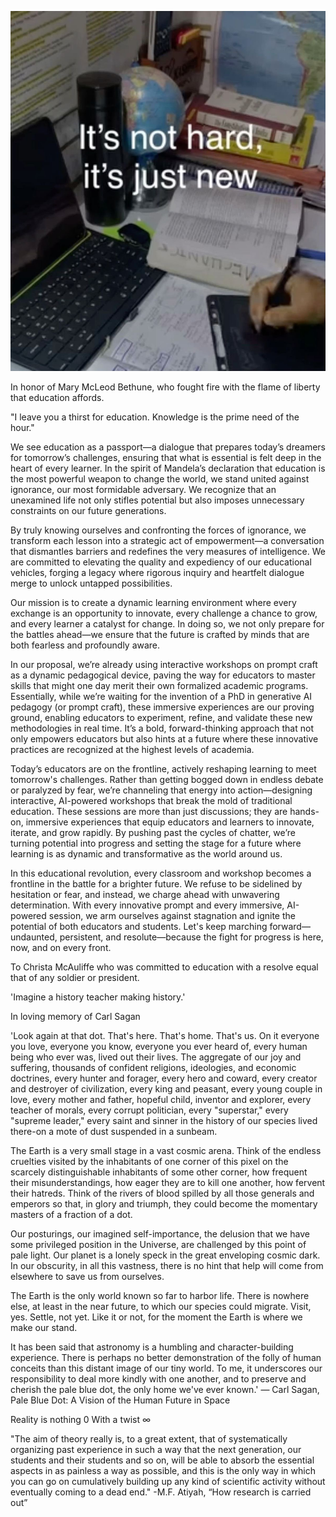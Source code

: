 ![It's not hard, it's just new](<Images/not hard.jpg>)

In honor of Mary McLeod Bethune, who fought fire with the flame of liberty that education affords.

"I leave you a thirst for education. Knowledge is the prime need of the hour." 

We see education as a passport—a dialogue that prepares today’s dreamers for tomorrow’s challenges, ensuring that what is essential is felt deep in the heart of every learner. In the spirit of Mandela’s declaration that education is the most powerful weapon to change the world, we stand united against ignorance, our most formidable adversary. We recognize that an unexamined life not only stifles potential but also imposes unnecessary constraints on our future generations.

By truly knowing ourselves and confronting the forces of ignorance, we transform each lesson into a strategic act of empowerment—a conversation that dismantles barriers and redefines the very measures of intelligence. We are committed to elevating the quality and expediency of our educational vehicles, forging a legacy where rigorous inquiry and heartfelt dialogue merge to unlock untapped possibilities.

Our mission is to create a dynamic learning environment where every exchange is an opportunity to innovate, every challenge a chance to grow, and every learner a catalyst for change. In doing so, we not only prepare for the battles ahead—we ensure that the future is crafted by minds that are both fearless and profoundly aware.

In our proposal, we’re already using interactive workshops on prompt craft as a dynamic pedagogical device, paving the way for educators to master skills that might one day merit their own formalized academic programs. Essentially, while we’re waiting for the invention of a PhD in generative AI pedagogy (or prompt craft), these immersive experiences are our proving ground, enabling educators to experiment, refine, and validate these new methodologies in real time. It’s a bold, forward-thinking approach that not only empowers educators but also hints at a future where these innovative practices are recognized at the highest levels of academia.

Today’s educators are on the frontline, actively reshaping learning to meet tomorrow's challenges. Rather than getting bogged down in endless debate or paralyzed by fear, we’re channeling that energy into action—designing interactive, AI-powered workshops that break the mold of traditional education. These sessions are more than just discussions; they are hands-on, immersive experiences that equip educators and learners to innovate, iterate, and grow rapidly. By pushing past the cycles of chatter, we’re turning potential into progress and setting the stage for a future where learning is as dynamic and transformative as the world around us.

In this educational revolution, every classroom and workshop becomes a frontline in the battle for a brighter future. We refuse to be sidelined by hesitation or fear, and instead, we charge ahead with unwavering determination. With every innovative prompt and every immersive, AI-powered session, we arm ourselves against stagnation and ignite the potential of both educators and students. Let's keep marching forward—undaunted, persistent, and resolute—because the fight for progress is here, now, and on every front.

To Christa McAuliffe who was committed to education with a resolve equal that of any soldier or president.

'Imagine a history teacher making history.'

In loving memory of Carl Sagan

'Look again at that dot. That's here. That's home. That's us. On it everyone you love, everyone you know, everyone you ever heard of, every human being who ever was, lived out their lives. The aggregate of our joy and suffering, thousands of confident religions, ideologies, and economic doctrines, every hunter and forager, every hero and coward, every creator and destroyer of civilization, every king and peasant, every young couple in love, every mother and father, hopeful child, inventor and explorer, every teacher of morals, every corrupt politician, every "superstar," every "supreme leader," every saint and sinner in the history of our species lived there-on a mote of dust suspended in a sunbeam.

The Earth is a very small stage in a vast cosmic arena. Think of the endless cruelties visited by the inhabitants of one corner of this pixel on the scarcely distinguishable inhabitants of some other corner, how frequent their misunderstandings, how eager they are to kill one another, how fervent their hatreds. Think of the rivers of blood spilled by all those generals and emperors so that, in glory and triumph, they could become the momentary masters of a fraction of a dot.

Our posturings, our imagined self-importance, the delusion that we have some privileged position in the Universe, are challenged by this point of pale light. Our planet is a lonely speck in the great enveloping cosmic dark. In our obscurity, in all this vastness, there is no hint that help will come from elsewhere to save us from ourselves.

The Earth is the only world known so far to harbor life. There is nowhere else, at least in the near future, to which our species could migrate. Visit, yes. Settle, not yet. Like it or not, for the moment the Earth is where we make our stand.

It has been said that astronomy is a humbling and character-building experience. There is perhaps no better demonstration of the folly of human conceits than this distant image of our tiny world. To me, it underscores our responsibility to deal more kindly with one another, and to preserve and cherish the pale blue dot, the only home we've ever known.'
― Carl Sagan, Pale Blue Dot: A Vision of the Human Future in Space

  
     
Reality is nothing 0
With a twist ∞

"The aim of theory really is, to a great extent, that of systematically organizing past experience in such a way that the next generation, our students and their students and so on, will be able to absorb the essential aspects in as painless a way as possible, and this is the only way in which you can go on cumulatively building up any kind of scientific activity without eventually coming to a dead end." -M.F. Atiyah, “How research is carried out”
